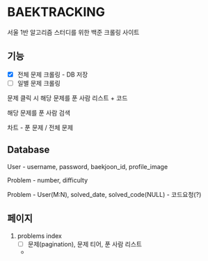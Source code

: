 # BAEKTRACKING

서울 1반 알고리즘 스터디를 위한 백준 크롤링 사이트



## 기능

- [x] 전체 문제 크롤링 - DB 저장
- [ ] 일별 문제 크롤링

문제 클릭 시 해당 문제를 푼 사람 리스트 + 코드

해당 문제를 푼 사람 검색

차트 - 푼 문제 / 전체 문제



## Database

User - username, password, baekjoon_id, profile_image

Problem - number, difficulty



Problem - User(M:N), solved_date, solved_code(NULL) - 코드요청(?)



## 페이지

1. problems index
   - [ ] 문제(pagination), 문제 티어, 푼 사람 리스트
   - 